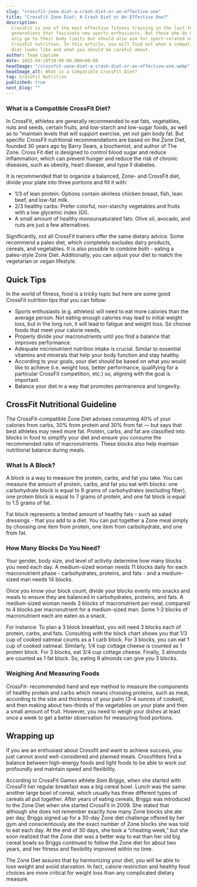 ```yaml
---
slug: "crossfit-zone-diet-a-crash-diet-or-an-effective-one"
title: "CrossFit Zone Diet: A Crash Diet or An Effective One?"
description:
  CrossFit is one of the most effective fitness training in the last few
  generations that fascinate new sports enthusiasts. But those who do CrossFit not
  only go to their body limits but should also aim for sport-related nutrition i.e.
  CrossFit nutrition. In this article, you will find out what a compatible Crossfit
  diet looks like and what you should be careful about.
author: Team Captime
date: 2022-04-10T19:00:00.000+00:00
headImage: "/crossfit-zone-diet-a-crash-diet-or-an-effective-one.webp"
headImage_alt: What is a Compatible CrossFit Diet?
tag: CrossFit Nutrition
published: true
next_blog: ""
---
```


### **What is a Compatible CrossFit Diet?**

In CrossFit, athletes are generally recommended to eat fats, vegetables, nuts and seeds, certain fruits, and low-starch and low-sugar foods, as well as to "maintain levels that will support exercise, yet not gain body fat. But specific CrossFit nutritional recommendations are based on the Zone Diet, founded 30 years ago by Barry Sears, a biochemist, and author of The Zone. Cross Fit diet is designed to control blood sugar and reduce inflammation, which can prevent hunger and reduce the risk of chronic diseases, such as obesity, heart disease, and type II diabetes.

It is recommended that to organize a balanced, Zone- and CrossFit diet, divide your plate into three portions and fill it with:

- 1/3 of lean protein: Options contain skinless chicken breast, fish, lean beef, and low-fat milk.
- 2/3 healthy carbs: Prefer colorful, non-starchy vegetables and fruits with a low glycemic index (GI).
- A small amount of healthy monounsaturated fats: Olive oil, avocado, and nuts are just a few alternatives.

Significantly, not all CrossFit trainers offer the same dietary advice. Some recommend a paleo diet, which completely excludes dairy products, cereals, and vegetables. It is also possible to combine both - eating a paleo-style Zone Diet. Additionally, you can adjust your diet to match the vegetarian or vegan lifestyle.

## **Quick Tips**

In the world of fitness, food is a tricky topic but here are some good CrossFit nutrition tips that you can follow:

- Sports enthusiasts (e.g. athletes) will need to eat more calories than the average person. Not eating enough calories may lead to initial weight loss, but in the long run, it will lead to fatigue and weight loss. So choose foods that meet your calorie needs,
- Properly divide your macronutrients until you find a balance that improves performance.
- Adequate micronutrient nutrition intake is crucial. Similar to essential vitamins and minerals that help your body function and stay healthy.
- According to your goals, your diet should be based on what you would like to achieve (i.e. weight loss, better performance, qualifying for a particular CrossFit competition, etc.) so, aligning with the goal is important.
- Balance your diet in a way that promotes permanence and longevity.

## **CrossFit Nutritional Guideline**

The CrossFit-compatible Zone Diet advises consuming 40% of your calories from carbs, 30% from protein and 30% from fat — but says that best athletes may need more fat. Protein, carbs, and fat are classified into blocks in food to simplify your diet and ensure you consume the recommended ratio of macronutrients. These blocks also help maintain nutritional balance during meals.

### **What Is A Block?**

A block is a way to measure the protein, carbs, and fat you take. You can measure the amount of protein, carbs, and fat you eat with blocks: one carbohydrate block is equal to 9 grams of carbohydrates (excluding fiber), one protein block is equal to 7 grams of protein, and one fat block is equal to 1.5 grams of fat.

Fat block represents a limited amount of healthy fats - such as salad dressings - that you add to a diet. You can put together a Zone meal simply by choosing one item from protein, one item from carbohydrate, and one from fat.

### **How Many Blocks Do You Need?**

Your gender, body size, and level of activity determine how many blocks you need each day. A medium-sized woman needs 11 blocks daily for each macronutrient phase - carbohydrates, proteins, and fats - and a medium-sized man needs 14 blocks.

Once you know your block count, divide your blocks evenly into snacks and meals to ensure they are balanced in carbohydrates, proteins, and fats. A medium-sized woman needs 3 blocks of macronutrient per meal, compared to 4 blocks per macronutrient for a medium-sized man. Some 1-2 blocks of macronutrient each are eaten as a snack.

For instance: To plan a 3 block breakfast, you will need 3 blocks each of protein, carbs, and fats. Consulting with the block chart shows you that 1/3 cup of cooked oatmeal counts as a 1 carb block. For 3 blocks, you can eat 1 cup of cooked oatmeal. Similarly, 1/4 cup cottage cheese is counted as 1 protein block. For 3 blocks, eat 3/4 cup cottage cheese. Finally, 3 almonds are counted as 1 fat block. So, eating 9 almonds can give you 3 blocks.

### **Weighing And Measuring Foods**

CrossFit- recommended hand and eye method to measure the components of healthy protein and carbs which means choosing proteins, such as meat, according to the size and thickness of your palm (3–4 ounces of cooked), and then making about two-thirds of the vegetables on your plate and then a small amount of fruit. However, you need to weigh your dishes at least once a week to get a better observation for measuring food portions.

## **Wrapping up**

If you are an enthusiast about Crossfit and want to achieve success, you just cannot avoid well-considered and planned meals. Crossfitters find a balance between high-energy foods and light foods to be able to work out profoundly and maintain speed and flexibility.

According to CrossFit Games athlete _Sam Briggs_, when she started with CrossFit her regular breakfast was a big cereal bowl. Lunch was the same: another large bowl of cereal, which usually has three different types of cereals all put together. After years of eating cereals, Briggs was introduced to the Zone Diet when she started CrossFit in 2009. She stated that although she does not remember exactly how many Zone blocks she ate per day, Briggs signed up for a 30-day Zone diet challenge offered by her gym and conscientiously ate the exact number of Zone blocks she was told to eat each day. At the end of 30 days, she took a “cheating week,” but she soon realized that the Zone diet was a better way to eat than her old big cereal bowls so Briggs continued to follow the Zone diet for about two years, and her fitness and flexibility improved within no time.

The Zone Diet assures that by harmonizing your diet, you will be able to lose weight and avoid starvation. In fact, calorie restriction and healthy food choices are more critical for weight loss than any complicated dietary measure.

